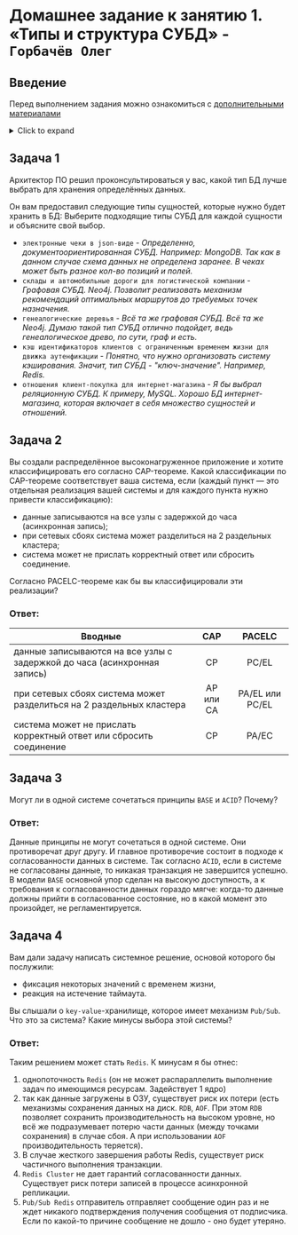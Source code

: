 # Домашнее задание к занятию 1. «Типы и структура СУБД» - `Горбачёв Олег`
## Введение
Перед выполнением задания можно ознакомиться с [дополнительными материалами](https://github.com/netology-code/virt-homeworks/tree/virt-11/additional)

<details>

  <summary>Click to expand</summary>
  
### Windows

[Видеоинструкция](https://embed.new.video/uyjUq9B3qYo6BbbkzG71Ny).

[Ссылка на PostgreSQL для Windows](https://www.enterprisedb.com/downloads/postgres-postgresql-downloads).

### Linux (на примере Ubuntu 20.04)

[Видеоинструкция](https://embed.new.video/cRQW4Z2YnxZUxzKRLWwnPF).
</details>

## Задача 1

Архитектор ПО решил проконсультироваться у вас, какой тип БД 
лучше выбрать для хранения определённых данных.

Он вам предоставил следующие типы сущностей, которые нужно будет хранить в БД:
Выберите подходящие типы СУБД для каждой сущности и объясните свой выбор.

- `электронные чеки в json-виде` - *Определенно, документоориентированная СУБД. Например: MongoDB. Так как в данном случае схема данных не определена заранее. В 
чеках может быть разное кол-во позиций и полей.*
- `склады и автомобильные дороги для логистической компании` - *Графовая СУБД. Neo4j. Позволит реализовать механизм рекомендаций оптимальных маршрутов до требуемых точек назначения.*
- `генеалогические деревья` - *Всё та же графовая СУБД. Всё та же Neo4j. Думаю такой тип СУБД отлично подойдет, ведь генеалогическое древо, по сути, граф и есть.*
- `кэш идентификаторов клиентов с ограниченным временем жизни для движка аутенфикации` - *Понятно, что нужно организовать систему кэширования. Значит, тип СУБД - "ключ-значение". Например, Redis.*
- `отношения клиент-покупка для интернет-магазина` - *Я бы выбрал реляционную СУБД. К примеру, MySQL. Хорошо БД интернет-магазина, которая включает в себя множество сущностей и отношений.*

## Задача 2

Вы создали распределённое высоконагруженное приложение и хотите классифицировать его согласно 
CAP-теореме. Какой классификации по CAP-теореме соответствует ваша система, если 
(каждый пункт — это отдельная реализация вашей системы и для каждого пункта нужно привести классификацию):

- данные записываются на все узлы с задержкой до часа (асинхронная запись);
- при сетевых сбоях система может разделиться на 2 раздельных кластера;
- система может не прислать корректный ответ или сбросить соединение.

Согласно PACELC-теореме как бы вы классифицировали эти реализации?

### Ответ:
| Вводные | CAP | PACELC |
| ----------- |:-------------:|:-------------:|
| данные записываются на все узлы с задержкой до часа (асинхронная запись) | CP | PC/EL |
| при сетевых сбоях система может разделиться на 2 раздельных кластера | AP или CA | PA/EL или PC/EL |
| система может не прислать корректный ответ или сбросить соединение | CP | PA/EC |

## Задача 3

Могут ли в одной системе сочетаться принципы `BASE` и `ACID`? Почему?

### Ответ:
Данные принципы не могут сочетаться в одной системе. Они противоречат друг другу. И главное противоречие состоит в подходе к согласованности данных в системе. Так согласно `ACID`, если в системе не согласованы данные, то никакая транзакция не завершится успешно. В модели `BASE` основной упор сделан на высокую доступность, а к требования к согласованности данных гораздо мягче: когда-то данные должны прийти в согласованное состояние, но в какой момент это произойдет, не регламентируется.

## Задача 4

Вам дали задачу написать системное решение, основой которого бы послужили:

- фиксация некоторых значений с временем жизни,
- реакция на истечение таймаута.

Вы слышали о `key-value`-хранилище, которое имеет механизм `Pub/Sub`. 
Что это за система? Какие минусы выбора этой системы?

### Ответ:
Таким решением может стать `Redis`. К минусам я бы отнес:
1. однопоточность `Redis` (он не может распараллелить выполнение задач по имеющимся ресурсам. Задействует 1 ядро)
2. так как данные загружены в ОЗУ, существует риск их потери (есть механизмы сохранения данных на диск. `RDB`, `AOF`. При этом `RDB` позволяет сохранить производительность на высоком уровне, но всё же подразумевает потерю части данных (между точками сохранения) в случае сбоя. А при использовании `AOF` производительность теряется). 
3. В случае жесткого завершения работы Redis, существует риск частичного выполнения транзакции. 
4. `Redis Cluster` не дает гарантий согласованности данных. Существует риск потери записей в процессе асинхронной репликации. 
5. `Pub/Sub Redis` отправитель  отправляет сообщение один раз и не ждет никакого подтверждения получения сообщения от подписчика. Если по какой-то причине сообщение не дошло - оно будет утеряно.

